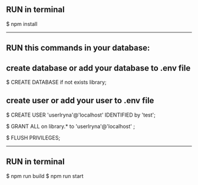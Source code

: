## RUN in terminal

$ npm install

------------------------------------------------

## RUN this commands in your database:

## create database or add your database to .env file

$ CREATE DATABASE if not exists library;

## create user or add your user to .env file

$ CREATE USER 'userIryna'@'localhost' IDENTIFIED by 'test';
 
$ GRANT ALL on library.* to 'userIryna'@'localhost' ;
 
$ FLUSH PRIVILEGES;

-------------------------------------------------------

## RUN in terminal

$ npm run build 
$ npm run start
